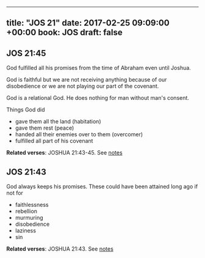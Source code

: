 
---
title: "JOS 21"
date: 2017-02-25 09:09:00 +00:00
book: JOS
draft: false
---

## JOS 21:45

God fulfilled all his promises from the time of Abraham even until Joshua. 

God is faithful but we are not receiving anything because of our disobedience or we are not playing our part of the covenant.

God is a relational God. He does nothing for man without man's consent.

Things God did
- gave them all the land (habitation)
- gave them rest (peace)
- handed all their enemies over to them (overcomer)
- fulfilled all part of his covenant

**Related verses**: JOSHUA 21:43-45. See [notes](https://my.bible.com/notes/2578303603253699375)


## JOS 21:43

God always keeps his promises. These could have been attained long ago if not for

- faithlessness
- rebellion
- murmuring 
- disobedience 
- laziness
- sin

**Related verses**: JOSHUA 21:43. See [notes](https://my.bible.com/notes/2578298548991550246)

